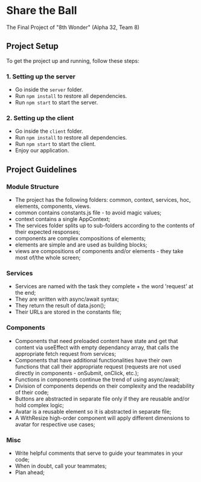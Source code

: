 # Share the Ball

The Final Project of "8th Wonder" (Alpha 32, Team 8)

## Project Setup
To get the project up and running, follow these steps:
### 1. Setting up the server
- Go inside the `server` folder.
- Run `npm install` to restore all dependencies.
- Run `npm start` to start the server.

### 2. Setting up the client
- Go inside the `client` folder.
- Run `npm install` to restore all dependencies.
- Run `npm start` to start the client.
- Enjoy our application.

## Project Guidelines

### Module Structure

- The project has the following folders: common, context, services, hoc, elements, components, views.
- common contains constants.js file - to avoid magic values;
- context contains a single AppContext;
- The services folder splits up to sub-folders according to the contents of their expected responses;
- components are complex compositions of elements;
- elements are simple and are used as building blocks;
- views are compositions of components and/or elements - they take most of/the whole screen;

### Services

- Services are named with the task they complete + the word 'request' at the end;
- They are written with async/await syntax;
- They return the result of data.json();
- Their URLs are stored in the constants file;

### Components 

- Components that need preloaded content have state and get that content via useEffect with empty dependancy array, that calls the appropriate fetch request from services;
- Components that have additional functionalities have their own functions that call their appropriate request (requests are not used directly in components - onSubmit, onClick, etc.);
- Functions in components continue the trend of using async/await;
- Division of components depends on their complexity and the readability of their code;
- Buttons are abstracted in separate file only if they are reusable and/or hold complex logic;
- Avatar is a reusable element so it is abstracted in separate file;
- A WithResize high-order component will apply different dimensions to avatar for respective use cases;

### Misc

- Write helpful comments that serve to guide your teammates in your code;
- When in doubt, call your teammates;
- Plan ahead;





